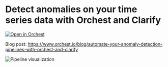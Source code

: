 # Detect anomalies on your time series data with Orchest and Clarify

[![Open in Orchest](https://github.com/orchest/orchest-examples/raw/main/imgs/open_in_orchest.svg)](https://cloud.orchest.io/?import_url=https://github.com/astrojuanlu/orchest-timeseries-clarify/)

Blog post: https://www.orchest.io/blog/automate-your-anomaly-detection-pipelines-with-orchest-and-clarify

![Pipeline visualization](https://pviz.orchest.io/?pipeline=https://github.com/astrojuanlu/orchest-timeseries-clarify/blob/main/detect_anomalies.orchest)

